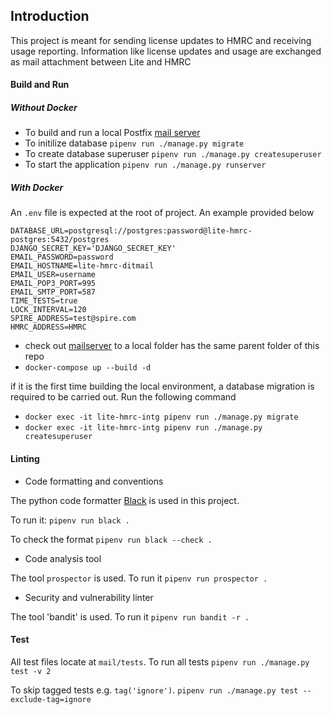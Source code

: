 ## Introduction
This project is meant for sending license updates to HMRC and receiving usage reporting. Information like license updates
and usage are exchanged as mail attachment between Lite and HMRC

#### Build and Run


##### Without Docker
- To build and run a local Postfix [mail server](https://github.com/uktrade/mailserver)
- To initilize database
`pipenv run ./manage.py migrate`
- To create database superuser `pipenv run ./manage.py createsuperuser`
- To start the application
`pipenv run ./manage.py runserver`

##### With Docker 

An `.env` file is expected at the root of project. An example provided below
```properties
DATABASE_URL=postgresql://postgres:password@lite-hmrc-postgres:5432/postgres
DJANGO_SECRET_KEY='DJANGO_SECRET_KEY'
EMAIL_PASSWORD=password
EMAIL_HOSTNAME=lite-hmrc-ditmail
EMAIL_USER=username
EMAIL_POP3_PORT=995
EMAIL_SMTP_PORT=587
TIME_TESTS=true
LOCK_INTERVAL=120
SPIRE_ADDRESS=test@spire.com
HMRC_ADDRESS=HMRC
```
- check out [mailserver](https://github.com/uktrade/mailserver) to a local folder 
has the same parent folder of this repo 
- `docker-compose up --build -d`

if it is the first time building the local environment, a database migration is required to be carried out. 
Run the following command

- `docker exec -it lite-hmrc-intg pipenv run ./manage.py migrate`
- `docker exec -it lite-hmrc-intg pipenv run ./manage.py createsuperuser`

#### Linting

- Code formatting and conventions

The python code formatter [Black](https://black.readthedocs.io/en/stable/) is used in this project.

To run it: `pipenv run black .`

To check the format `pipenv run black --check .`

- Code analysis tool

The tool `prospector` is used. To run it `pipenv run prospector .`

- Security and vulnerability linter 

The tool 'bandit' is used. To run it `pipenv run bandit -r .`

#### Test

All test files locate at `mail/tests`. To run all tests `pipenv run ./manage.py test -v 2`

To skip tagged tests e.g. `tag('ignore')`. 
`pipenv run ./manage.py test --exclude-tag=ignore` 
